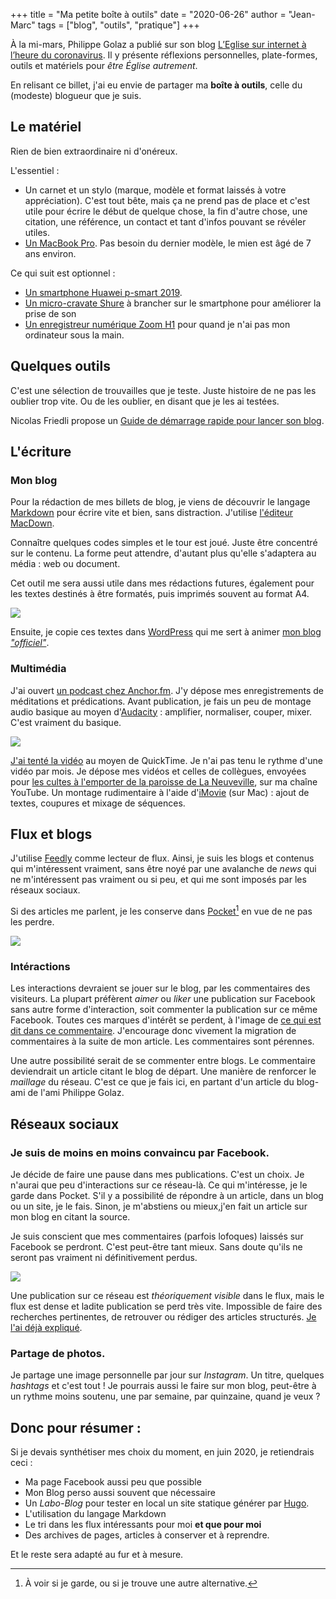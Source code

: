 +++
title = "Ma petite boîte à outils"
date = "2020-06-26"
author = "Jean-Marc"
tags = ["blog", "outils", "pratique"]
+++

À la mi-mars, Philippe Golaz a publié sur son blog [L’Eglise sur internet à l’heure du coronavirus](https://philippegolaz.ch/faire-eglise-sur-internet-a-lheure-du-coronavirus/). Il y présente réflexions personnelles, plate-formes, outils et matériels pour *être Église autrement*.

En relisant ce billet, j'ai eu envie de partager ma **boîte à outils**, celle du (modeste) blogueur que je suis.

## Le matériel 

Rien de bien extraordinaire ni d'onéreux. 

L'essentiel : 

+ Un carnet et un stylo (marque, modèle et format laissés à votre appréciation). C'est tout bête, mais ça ne prend pas de place et c'est utile pour écrire le début de quelque chose, la fin d'autre chose, une citation, une référence, un contact et tant d'infos pouvant se révéler utiles.
+ [Un MacBook Pro](https://www.apple.com/chfr/macbook-pro/). Pas besoin du dernier modèle, le mien est âgé de 7 ans environ. 

Ce qui suit est optionnel : 

+ [Un smartphone Huawei p-smart 2019](https://www.frandroid.com/produits/huawei/smartphones/6769-huawei-p-smart-2019). 
+ [Un micro-cravate Shure](https://www.shure.ch/fr-CH/produits/microphones/mvl) à brancher sur le smartphone pour améliorer la prise de son
+ [Un enregistreur numérique Zoom H1](https://www.zoom-na.com/fr/products/enregistrement-terrain-vid-o/enregistrement-de-terrain/zoom-h1-enregistreur-portatif) pour quand je n'ai pas mon ordinateur sous la main.

## Quelques outils

C'est une sélection de trouvailles que je teste. Juste histoire de ne pas les oublier trop vite. Ou de les oublier, en disant que je les ai testées.

Nicolas Friedli propose un [Guide de démarrage rapide pour lancer son blog](https://theologique.ch/blog/demarrage).

## L'écriture


### Mon blog

Pour la rédaction de mes billets de blog, je viens de découvrir le langage [Markdown](https://www.ionos.fr/digitalguide/sites-internet/developpement-web/markdown/) pour écrire vite et bien, sans distraction.  J'utilise [l'éditeur MacDown](https://macdown.uranusjr.com/). 

Connaître quelques codes simples et le tour est joué. Juste être concentré sur le contenu. La forme peut attendre, d'autant plus qu'elle s'adaptera au média : web ou document.

Cet outil me sera aussi utile dans mes rédactions futures, également pour les textes destinés à être formatés, puis imprimés souvent au format A4.


![](https://cdn.pixabay.com/photo/2019/03/26/04/30/influencer-4081842_960_720.jpg)

 
Ensuite, je copie ces textes dans [WordPress](https://fr.wordpress.com/) qui me sert à animer [mon blog *"officiel"*](https://jeanmarcleresche.ch).

### Multimédia

J'ai ouvert [un podcast chez Anchor.fm](https://anchor.fm/jean-marc-leresche). J'y dépose mes enregistrements de méditations et prédications. Avant publication, je fais un peu de montage audio basique au moyen d'[Audacity](https://www.audacityteam.org/) : amplifier, normaliser, couper, mixer. C'est vraiment du basique.

![](https://cdn.pixabay.com/photo/2017/08/01/00/18/people-2562222_960_720.jpg)

[J'ai tenté la vidéo](https://jeanmarcleresche.ch/le-theo-logis/) au moyen de QuickTime. Je n'ai pas tenu le rythme d'une vidéo par mois. Je dépose mes vidéos et celles de collègues, envoyées pour [les cultes à l'emporter de la paroisse de La Neuveville](https://paref2520.ch/category/cultes-a-lemporter/), sur ma chaîne YouTube. Un montage rudimentaire à l'aide d'[iMovie](https://www.apple.com/fr/imovie/) (sur Mac) : ajout de textes, coupures et mixage de séquences.

## Flux et blogs

J'utilise [Feedly](https://feedly.com/) comme lecteur de flux. Ainsi, je suis les blogs et contenus qui m'intéressent vraiment, sans être noyé par une avalanche de *news* qui ne m'intéressent pas vraiment ou si peu, et qui me sont imposés par les réseaux sociaux.

Si des articles me parlent, je les conserve dans [Pocket](https://getpocket.com/)[^1] en vue de ne pas les perdre.

![](https://cdn.pixabay.com/photo/2015/09/09/20/35/notes-933183_960_720.jpg)

[^1]: À voir si je garde, ou si je trouve une autre alternative.

### Intéractions

Les interactions devraient se jouer sur le blog, par les commentaires des visiteurs. La plupart préfèrent *aimer* ou *liker* une publication sur Facebook sans autre forme d'interaction, soit commenter la publication sur ce même Facebook.  Toutes ces marques d'intérêt se perdent, à l'image de [ce qui est dit dans ce commentaire](https://jeanmarcleresche.ch/passer-a-laction/#comment-184). J'encourage donc vivement la migration de commentaires à la suite de mon article. Les commentaires sont pérennes.

Une autre possibilité serait de se commenter entre blogs. Le commentaire deviendrait un article citant le blog de départ. Une manière de renforcer le *maillage* du réseau. C'est ce que je fais ici, en partant d'un article du blog-ami de l'ami Philippe Golaz.

## Réseaux sociaux

### Je suis de moins en moins convaincu par Facebook. 
Je décide de faire une pause dans mes publications. C'est un choix. Je n'aurai que peu d'interactions sur ce réseau-là. Ce qui m'intéresse, je le garde dans Pocket. S'il y a possibilité de répondre à un article, dans un blog ou un site, je le fais. Sinon, je m'abstiens ou mieux,j'en fait un article sur mon blog en citant la source. 

Je suis conscient que mes commentaires (parfois lofoques) laissés sur Facebook se perdront. C'est peut-être tant mieux. Sans doute qu'ils ne seront pas vraiment ni définitivement perdus.

![](https://cdn.pixabay.com/photo/2017/10/01/13/55/hands-2805608_960_720.jpg)

Une publication sur ce réseau est *théoriquement visible* dans le flux, mais le flux est dense et ladite publication se perd très vite. Impossible de faire des recherches pertinentes, de retrouver ou rédiger des articles structurés. [Je l'ai déjà expliqué](https://jeanmarcleresche.ch/passer-a-laction/).

### Partage de photos. 
Je partage une image personnelle par jour sur *Instagram*. Un titre, quelques *hashtags* et c'est tout ! Je pourrais aussi le faire sur mon blog, peut-être à un rythme moins soutenu, une par semaine, par quinzaine, quand je veux ?


## Donc pour résumer :

Si je devais synthétiser mes choix du moment, en juin 2020, je retiendrais ceci :

+ Ma page Facebook aussi peu que possible
+ Mon Blog perso aussi souvent que nécessaire
+ Un *Labo-Blog* pour tester en local un site statique générer par [Hugo](https://gohugo.io/).
+ L'utilisation du langage Markdown
+ Le tri dans les flux intéressants pour moi **et que pour moi**
+ Des archives de pages, articles à conserver et à reprendre.

Et le reste sera adapté au fur et à mesure. 

